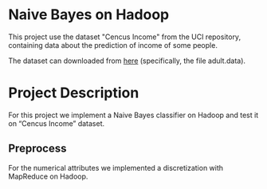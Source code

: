 Naive Bayes on Hadoop
=====================

This project use the dataset "Cencus Income" from the UCI repository, containing data about the prediction of income of some people.

The dataset can downloaded from [here](http://archive.ics.uci.edu/ml/datasets/Adult) (specifically, the file adult.data).

# Project Description
For this project we implement a Naive Bayes classifier on Hadoop and test it on “Cencus Income” dataset.

## Preprocess
For the numerical attributes we implemented a discretization with MapReduce on Hadoop.
